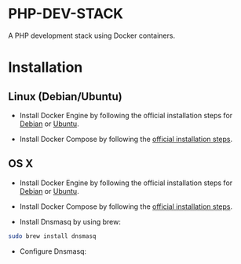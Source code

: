 PHP-DEV-STACK
=============

A PHP development stack using Docker containers.

Installation
============

Linux (Debian/Ubuntu)
---------------------

* Install Docker Engine by following the official installation steps for [Debian](https://docs.docker.com/engine/installation/debian/) or [Ubuntu](https://docs.docker.com/engine/installation/ubuntulinux/).

* Install Docker Compose by following the [official installation steps](https://docs.docker.com/compose/install/).


OS X
----

* Install Docker Engine by following the official installation steps for [Debian](https://docs.docker.com/engine/installation/debian/) or [Ubuntu](https://docs.docker.com/engine/installation/ubuntulinux/).

* Install Docker Compose by following the [official installation steps](https://docs.docker.com/compose/install/).

* Install Dnsmasq by using brew:
```bash
sudo brew install dnsmasq
```

* Configure Dnsmasq:
```ini

```


